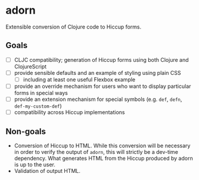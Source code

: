 # adorn
Extensible conversion of Clojure code to Hiccup forms.

## Goals
- [ ] CLJC compatibility; generation of Hiccup forms using both Clojure and ClojureScript
- [ ] provide sensible defaults and an example of styling using plain CSS
  - [ ] including at least one useful Flexbox example
- [ ] provide an override mechanism for users who want to display particular forms in special ways
- [ ] provide an extension mechanism for special symbols (e.g. `def`, `defn`, `def-my-custom-def`)
- [ ] compatibility across Hiccup implementations

## Non-goals
- Conversion of Hiccup to HTML. While this conversion will be necessary in order to verify the output of `adorn`, this will strictly be a dev-time dependency. What generates HTML from the Hiccup produced by adorn is up to the user.
- Validation of output HTML.
